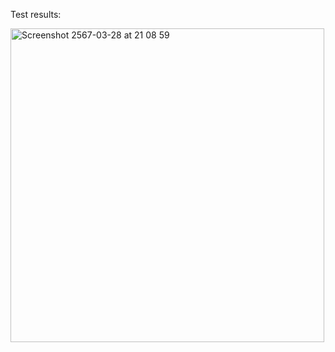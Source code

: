Test results:


<img width="502" alt="Screenshot 2567-03-28 at 21 08 59" src="https://github.com/pheeraphone/SeleniumJava/assets/53381576/d2bc6542-245f-4807-a07d-56bfa2b75ca3">
